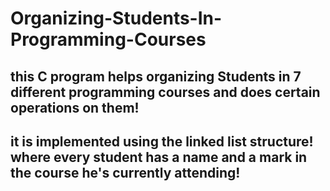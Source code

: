 # Organizing-Students-In-Programming-Courses

## this C program helps organizing Students in 7 different programming courses and does certain operations on them!

## it is implemented using the linked list structure! where every student has a name and a mark in the course he's currently attending!

